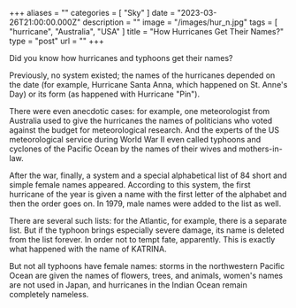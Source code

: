 +++
aliases = ""
categories = [ "Sky" ]
date = "2023-03-26T21:00:00.000Z"
description = ""
image = "/images/hur_n.jpg"
tags = [ "hurricane", "Australia", "USA" ]
title = "How Hurricanes Get Their Names?"
type = "post"
url = ""
+++


Did you know how hurricanes and typhoons get their names?

Previously, no system existed; the names of the hurricanes depended on the date (for example, Hurricane Santa Anna, which happened on St. Anne's Day) or its form (as happened with Hurricane "Pin").

There were even anecdotic cases: for example, one meteorologist from Australia used to give the hurricanes the names of politicians who voted against the budget for meteorological research. And the experts of the US meteorological service during World War II even called typhoons and cyclones of the Pacific Ocean by the names of their wives and mothers-in-law.

After the war, finally, a system and a special alphabetical list of 84 short and simple female names appeared. According to this system, the first hurricane of the year is given a name with the first letter of the alphabet and then the order goes on. In 1979, male names were added to the list as well.

There are several such lists: for the Atlantic, for example, there is a separate list. But if the typhoon brings especially severe damage, its name is deleted from the list forever. In order not to tempt fate, apparently. This is exactly what happened with the name of KATRINA.

But not all typhoons have female names: storms in the northwestern Pacific Ocean are given the names of flowers, trees, and animals, women's names are not used in Japan, and hurricanes in the Indian Ocean remain completely nameless.
